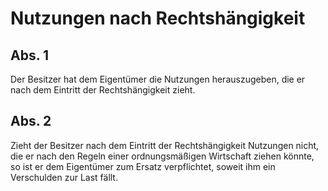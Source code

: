 # Nutzungen nach Rechtshängigkeit



## Abs. 1

 Der Besitzer hat dem Eigentümer die Nutzungen herauszugeben, die er nach dem Eintritt der Rechtshängigkeit zieht.

## Abs. 2

 Zieht der Besitzer nach dem Eintritt der Rechtshängigkeit Nutzungen nicht, die er nach den Regeln einer ordnungsmäßigen Wirtschaft ziehen könnte, so ist er dem Eigentümer zum Ersatz verpflichtet, soweit ihm ein Verschulden zur Last fällt. 

